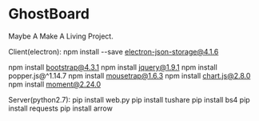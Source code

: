 # GhostBoard
Maybe A Make A Living Project.

Client(electron):
npm install --save electron-json-storage@4.1.6

npm install bootstrap@4.3.1
npm install jquery@1.9.1
npm install popper.js@^1.14.7
npm install mousetrap@1.6.3
npm install chart.js@2.8.0
npm install moment@2.24.0


Server(python2.7):
pip install web.py
pip install tushare
pip install bs4
pip install requests
pip install arrow